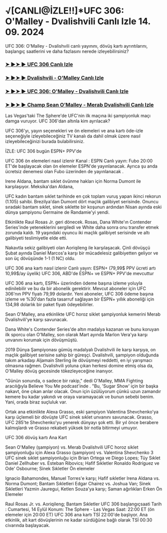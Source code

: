 #  √[CANLI@İZLE!!]*UFC 306: O'Malley - Dvalishvili Canlı Izle 14. 09. 2024

UFC 306: O'Malley - Dvalishvili canlı yayınını, dövüş kartı ayrıntılarını, başlangıç ​​saatlerini ve daha fazlasını nerede izleyebilirsiniz?

<h3><a href="https://cutt.ly/2eR39DYI">➤ ►➤ ► UFC 306 Canlı Izle</a></h3>

<h3><a href="https://cutt.ly/2eR39DYI">➤ ►➤ ► Dvalishvili - O'Malley Canlı Izle</a></h3>

<h3><a href="https://cutt.ly/2eR39DYI">➤ ►➤ ► UFC 306: O'Malley - Dvalishvili Canlı Izle</a></h3>

<h3><a href="https://cutt.ly/2eR39DYI">➤ ►➤ ► Champ Sean O’Malley - Merab Dvalishvili Canlı Izle</a></h3>

Las Vegas'taki The Sphere'de UFC'nin ilk maçına iki şampiyonluk maçı damga vuruyor. UFC 306'dan altınla kim ayrılacak?

UFC 306'yı, yayın seçenekleri ve ön elemeleri ve ana kartı öde-izle seçeneğiyle izleyebileceğiniz TV kanalı da dahil olmak üzere nasıl izleyebileceğinizi burada bulabilirsiniz.

İZLE: UFC 306 bugün ESPN+ PPV'de

UFC 306 ön elemeleri nasıl izlenir
Kanal : ESPN
Canlı yayın:  Fubo
20:00 ET'de başlayacak olan ön elemeler ESPN'de yayınlanacak. Ayrıca şu anda ücretsiz denemesi olan Fubo üzerinden de yayınlanacak  .

Irene Aldana, bantam sıklet övünme hakları için Norma Dumont ile karşılaşıyor. Meksika'dan Aldana,

UFC kadın bantam sıklet tarihinde en çok toplam vuruş yapan ikinci rekorun (1.105) sahibi. Brezilya'dan Dumont dört maçlık galibiyet serisinde. Onuncu sıradaki bantam sıklet, sinek sıklette bir koşunun ardından Nisan ayında eski dünya şampiyonu Germaine de Randamie'yi yendi.

Etkinlikte Raul Rosas Jr. geri dönecek. Rosas, Dana White'ın Contender Series'inde yeteneklerini sergiledi ve White daha sonra onu transfer etmek zorunda kaldı. 19 yaşındaki oyuncu iki maçlık galibiyet serisinde ve altı galibiyeti teslimiyetle elde etti. 

Nakavtla sekiz galibiyeti olan Aoriqileng ile karşılaşacak. Çinli dövüşçü Şubat ayında Daniel Marcos'a karşı bir mücadelesiz galibiyetten geliyor ve son üç dövüşünde 1-1 (1 NC) oldu. 

UFC 306 ana kartı nasıl izlenir
Canlı yayın:  ESPN+  (79,99$ PPV ücreti artı 10,99$/ay üyelik)
UFC 306, ABD'de ESPN+ ve ESPN+ PPV'de mevcuttur

UFC 306 ana kartı, ESPN+ üzerinden ödeme başına izleme yoluyla edinilebilir ve bu da bir abonelik gerektirir.  Mevcut aboneler için UFC 306'nın PPV fiyatı 79,99 dolardır. Yeni aboneler, UFC 306 ödeme başına izleme ve %30'dan fazla tasarruf sağlayan bir ESPN+ yıllık aboneliği için 134,98 dolarlık bir paket fiyatı ödeyebilirler.

Sean O'Malley, ana etkinlikte UFC horoz siklet şampiyonluk kemerini Merab Dvalishvili'ye karşı savunacak. 

Dana White's Contender Series'de altın madalya kazanan ve bunu koruyan ilk sporcu olan O'Malley, son olarak Mart ayında Marlon Vera'ya karşı unvanını korumak için dövüşmüştü.

2019 Dünya Şampiyonası gümüş madalyalı Dvalishvili ile karşı karşıya, on maçlık galibiyet serisine sahip bir güreşçi. Dvalishvili, şampiyon olduğunda takım arkadaşı Aljamain Sterling ile dövüşmeyi reddetti, en iyi yarışmacı olmasına rağmen. Dvalishvili yoluna çıkan herkesi domine etmiş olsa da, O'Malley dövüş gecesinde tökezleyeceğine inanıyor.

"Günün sonunda, o sadece bir rakip," dedi O'Malley, MMA Fighting aracılığıyla Believe You Me podcast'inde . "Bu, 'Sugar Show' için bir başka nakavt, öne çıkan anlar olacak. Onun için üzülüyorum çünkü uzun zamandır kemere bu kadar yakındı ve oraya varamayacak ve bunun sebebi benim. Yani, orada biraz suçluluk var.

Ortak ana etkinlikte Alexa Grasso, eski şampiyon Valentina Shevchenko'ya karşı üçlemeli bir dövüşte UFC sinek sıklet unvanını savunacak. Grasso, UFC 285'te Shevchenko'yu yenerek dünyayı şok etti. Bir yıl önce berabere kalmışlardı ve Grasso rekabeti yüksek bir notla bitirmeyi umuyor. 

UFC 306 dövüş kartı
Ana Kart

Sean O'Malley (şampiyon) vs. Merab Dvalishvili UFC horoz siklet şampiyonluğu için
Alexa Grasso (şampiyon) vs. Valentina Shevchenko 3 UFC sinek sıklet şampiyonluğu için
Brian Ortega ve Diego Lopes; Tüy Sıklet
Daniel Zellhuber vs. Esteban Ribovics; Hafif Sıkletler
Ronaldo Rodríguez ve Ode' Osbourne; Sinek Sıkletler
Ön elemeler

Ignacio Bahamondes, Manuel Torres'e karşı; Hafif sıkletler
Irena Aldana vs. Norma Dumont; Bantam Sıkletleri
Edgar Chairez vs. Joshua Van; Sinek Sıkletleri
Yazmin Jauregui, Ketlen Souza'ya karşı; Saman ağırlıkları
Erken Ön Elemeler

Raul Rosas Jr. vs. Aoriqileng; Bantam Sıkletler
UFC 306 başlangıç ​​saati
Tarih : Cumartesi, 14 Eylül
Konum:  The Sphere - Las Vegas
Saat:  22:00 ET (ön elemeler için 20:00 ET)
UFC 306 ana kartı TSİ 22:00'de başlıyor. Ana etkinlik, alt kart dövüşlerinin ne kadar sürdüğüne bağlı olarak TSİ 00:30 civarında başlayacak.

